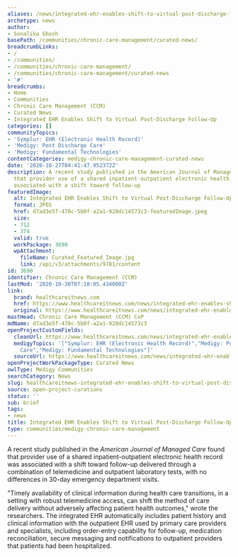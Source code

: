 ```yaml
---
aliases: /news/integrated-ehr-enables-shift-to-virtual-post-discharge-follow-up
archetype: news
author:
- Sonalika Ghosh
basePath: /communities/chronic-care-management/curated-news/
breadcrumbLinks:
- /
- /communities/
- /communities/chronic-care-management/
- /communities/chronic-care-management/curated-news
- '#'
breadcrumbs:
- Home
- Communities
- Chronic Care Management (CCM)
- Curated News
- Integrated EHR Enables Shift to Virtual Post-Discharge Follow-Up
categories: []
communityTopics:
- 'Symplur: EHR (Electronic Health Record)'
- 'Medigy: Post Discharge Care'
- 'Medigy: Fundamental Technologies'
contentCategories: medigy-chronic-care-management-curated-news
date: '2020-10-27T04:41:47.952372Z'
description: A recent study published in the American Journal of Managed Care found
  that provider use of a shared inpatient-outpatient electronic health record was
  associated with a shift toward follow-up
featuredImage:
  alt: Integrated EHR Enables Shift to Virtual Post-Discharge Follow-Up
  format: JPEG
  href: d7ad3e5f-470c-5b0f-a2a1-920dc14573c3-featuredImage.jpeg
  size:
  - 712
  - 374
  valid: true
  workPackage: 3690
  wpAttachment:
    fileName: Curated_Featured_Image.jpg
    link: /api/v3/attachments/9781/content
id: 3690
identifier: Chronic Care Management (CCM)
lastMod: '2020-10-30T07:10:05.434000Z'
link:
  brand: healthcareitnews.com
  href: https://www.healthcareitnews.com/news/integrated-ehr-enables-shift-virtual-post-discharge-follow
  original: https://www.healthcareitnews.com/news/integrated-ehr-enables-shift-virtual-post-discharge-follow
mastHead: Chronic Care Management (CCM) CoP
mdName: d7ad3e5f-470c-5b0f-a2a1-920dc14573c3
openProjectCustomFields:
  cleanUrl: https://www.healthcareitnews.com/news/integrated-ehr-enables-shift-virtual-post-discharge-follow
  medigyTopics: '["Symplur: EHR (Electronic Health Record)","Medigy: Post Discharge
    Care","Medigy: Fundamental Technologies"]'
  sourceUrl: https://www.healthcareitnews.com/news/integrated-ehr-enables-shift-virtual-post-discharge-follow
openProjectWorkPackageType: Curated News
owlType: Medigy Communities
searchCategory: News
slug: healthcareitnews-integrated-ehr-enables-shift-to-virtual-post-discharge-follow-up
source: open-project-curations
status: ''
sub: brief
tags:
- news
title: Integrated EHR Enables Shift to Virtual Post-Discharge Follow-Up
type: communities/medigy-chronic-care-management
---
```


<p>A recent study published in the&nbsp;<i>American Journal of Managed Care</i>&nbsp;found that provider use of a shared inpatient-outpatient electronic health record was associated with a shift toward follow-up delivered through a combination of telemedicine and outpatient laboratory tests, with no differences in 30-day emergency department visits.</p><p>"Timely availability of clinical information during health care transitions, in a setting with robust telemedicine access, can shift the method of care delivery without adversely affecting patient health outcomes," wrote the researchers.&nbsp;The integrated EHR automatically includes patient history and clinical information with the outpatient EHR used by primary care providers and specialists, including order-entry capability for follow-up, medication reconciliation, secure messaging and notifications to outpatient providers that patients had been hospitalized. &nbsp;</p>